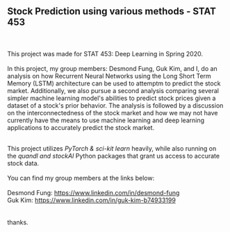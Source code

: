 ## Stock Prediction using various methods - STAT 453
<br>
<br>
This project was made for 
STAT 453: Deep Learning in Spring 2020. <br>
<br>
In this project, my group members: Desmond Fung,
Guk Kim,
and I, do an analysis on how Recurrent Neural Networks using the Long Short Term Memory (LSTM) architecture can be used to attemptm to predict the stock market.
Additionally, we also pursue a second analysis comparing several simpler machine learning model's abilities to predict stock prices given a dataset
of a stock's prior behavior. The analysis is followed by a discussion on the interconnectedness of the stock market and how we may not have currently have the means to use machine learning and deep learning applications to accurately predict the stock market. 
<br>
<br>

This project utilizes *PyTorch & sci-kit learn* heavily, while also running on the *quandl and stockAI* Python packages that grant us access to accurate stock data.
<br>
<br>
You can find my group members at the links below: <br>
<br>
Desmond Fung: https://www.linkedin.com/in/desmond-fung <br>
Guk Kim: https://www.linkedin.com/in/guk-kim-b74933199 <br>
<br>
<br>
thanks.
